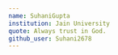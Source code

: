 ```yaml
---
name: SuhaniGupta
institution: Jain University
quote: Always trust in God.
github_user: Suhani2678
---
```

